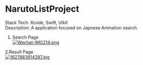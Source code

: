 # NarutoListProject
Stack Tech: Xcode, Swift, UIkit <br />
Description: A application focused on Japnese Animation search. <br />

1. Search Page <br />
[![Wechat-IMG214.png](https://i.postimg.cc/YSgcNhsV/Wechat-IMG214.png)](https://postimg.cc/WD2fTbj6)

2.Result Page <br />
[![1627883914287.jpg](https://i.postimg.cc/85H0wWBy/1627883914287.jpg)](https://postimg.cc/R6WdZWYf)


